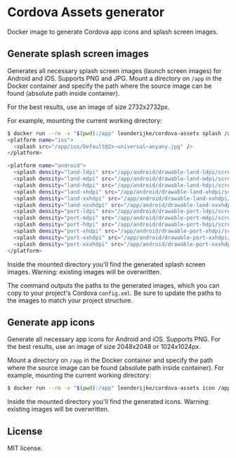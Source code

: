# Cordova Assets generator

Docker image to generate Cordova app icons and splash screen images.

## Generate splash screen images

Generates all necessary splash screen images (launch screen images) for Android and iOS. Supports PNG and JPG. Mount a directory on `/app` in the Docker container and specify the path where the source image can be found (absolute path inside container).

For the best results, use an image of size 2732x2732px.

For example, mounting the current working directory:

```sh
$ docker run --rm -v "$(pwd):/app" leonderijke/cordova-assets splash /app/splash.jpg
<platform name="ios">
  <splash src="/app/ios/Default@2x~universal~anyany.jpg" />
</platform>

<platform name="android">
  <splash density="land-ldpi" src="/app/android/drawable-land-ldpi/screen.jpg" />
  <splash density="land-mdpi" src="/app/android/drawable-land-mdpi/screen.jpg" />
  <splash density="land-hdpi" src="/app/android/drawable-land-hdpi/screen.jpg" />
  <splash density="land-xhdpi" src="/app/android/drawable-land-xhdpi/screen.jpg" />
  <splash density="land-xxhdpi" src="/app/android/drawable-land-xxhdpi/screen.jpg" />
  <splash density="land-xxxhdpi" src="/app/android/drawable-land-xxxhdpi/screen.jpg" />
  <splash density="port-ldpi" src="/app/android/drawable-port-ldpi/screen.jpg" />
  <splash density="port-mdpi" src="/app/android/drawable-port-mdpi/screen.jpg" />
  <splash density="port-hdpi" src="/app/android/drawable-port-hdpi/screen.jpg" />
  <splash density="port-xhdpi" src="/app/android/drawable-port-xhdpi/screen.jpg" />
  <splash density="port-xxhdpi" src="/app/android/drawable-port-xxhdpi/screen.jpg" />
  <splash density="port-xxxhdpi" src="/app/android/drawable-port-xxxhdpi/screen.jpg" />
</platform>
```

Inside the mounted directory you'll find the generated splash screen images. Warning: existing images will be overwritten.

The command outputs the paths to the generated images, which you can copy to your project's Cordova `config.xml`. Be sure to update the paths to the images to match your project structure.

## Generate app icons

Generate all necessary app icons for Android and iOS. Supports PNG. For the best results, use an image of size 2048x2048 or 1024x1024px.

Mount a directory on `/app` in the Docker container and specify the path where the source image can be found (absolute path inside container). For example, mounting the current working directory:

```sh
$ docker run --rm -v "$(pwd):/app" leonderijke/cordova-assets icon /app/icon.png
```

Inside the mounted directory you'll find the generated icons. Warning: existing images will be overwritten.

## License

MIT license.
